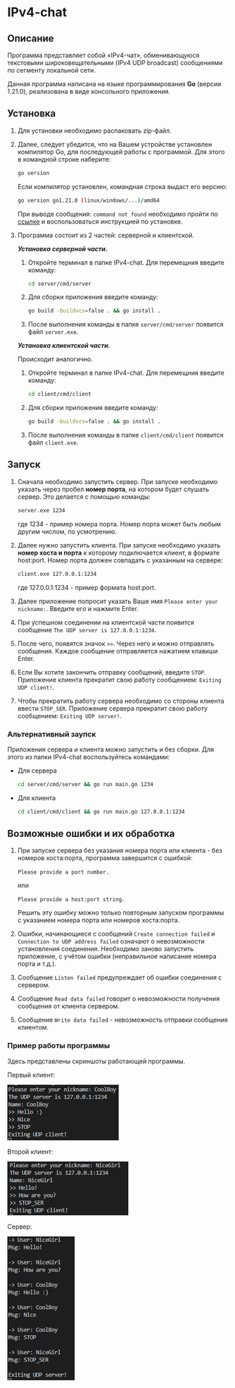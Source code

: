 # IPv4-chat

## Описание

Программа представляет собой «IPv4-чат», обменивающуюся текстовыми широковещательными (IPv4 UDP broadcast) сообщениями по сегменту локальной сети.

Данная программа написана на языке программирования **Go** (версии 1.21.0), реализована в виде консольного приложения.

## Установка

1. Для установки необходимо распаковать zip-файл.

2. Далее, следует убедится, что на Вашем устройстве установлен компилятор Go, для последующей работы с программой. Для этого в командной строке наберите:

    ```bash
    go version
    ```

    Если компилятор установлен, командная строка выдаст его версию:

    ```bash
    go version go1.21.0 (linux/windows/...)/amd64
    ```

    При выводе сообщения: ```command not found``` необходимо пройти по [ссылке](https://tip.golang.org/doc/install "Download and install - The Go Programming Language") и воспользоваться инструкцией по установке.

3. Программа состоит из 2 частей: серверной и клиентской.

    ***Установка серверной части.***

    1. Откройте терминал в папке IPv4-chat. Для перемещния введите команду:

        ```bash
        cd server/cmd/server
        ```

    2. Для сборки приложения введите команду:

        ```bash
        go build -buildvcs=false . && go install .
        ```

    3. После выполнения команды в папке ```server/cmd/server``` появится файл ```server.exe```.

    ***Установка клиентской части.***

    Происходит аналогично.

    1. Откройте терминал в папке IPv4-chat. Для перемещния введите команду:

        ```bash
        cd client/cmd/client
        ```

    2. Для сборки приложения введите команду:

        ```bash
        go build -buildvcs=false . && go install .
        ```

    3. После выполнения команды в папке ```client/cmd/client``` появится файл ```client.exe```.

## Запуск

1. Сначала необходимо запустить сервер. При запуске необходимо указать через пробел **номер порта**, на котором будет слушать сервер. Это делается с помощью команды:

    ```bash
    server.exe 1234
    ```

    где 1234 - пример номера порта. Номер порта может быть любым другим числом, по усмотрению.

2. Далее нужно запустить клиента. При запуске необходимо указать **номер хоста и порта** к которому подключается клиент, в формате host:port. Номер порта должен совпадать с указанным на сервере:

    ```bash
    client.exe 127.0.0.1:1234
    ```

    где 127.0.0.1:1234 - пример формата host:port.

3. Далее приложение попросит указать Ваше имя ```Please enter your nickname:```. Введите его и нажмите Enter.

4. При успешном соединении на клиентской части появится сообщение ```The UDP server is 127.0.0.1:1234```.

5. После чего, появятся значок ```>>```. Через него и можно отправлять сообщения. Каждое сообщение отправляется нажатием клавиши Enter.

6. Если Вы хотите закончить отправку сообщений, введите ```STOP```. Приложение клиента прекратит свою работу сообщением: ```Exiting UDP client!```.

7. Чтобы прекратить работу сервера необходимо со стороны клиента ввести ```STOP_SER```. Приложение сервера прекратит свою работу сообщением: ```Exiting UDP server!```.

### Альтернативный заупск

Приложения сервера и клиента можно запустить и без сборки. Для этого из папки IPv4-chat воспользуйтесь командами:

- Для сервера

    ```bash
    cd server/cmd/server && go run main.go 1234
    ```

- Для клиента

    ```bash
    cd client/cmd/client && go run main.go 127.0.0.1:1234
    ```

## Возможные ошибки и их обработка

1. При запуске сервера без указания номера порта или клиента - без номеров хоста:порта, программа завершится с ошибкой:

    ```Please provide a port number.```

    или

    ```Please provide a host:port string.```

    Решить эту ошибку можно только повторным запуском программы с указанием номера порта или номеров хоста:порта.

2. Ошибки, начинающиеся с сообщений ```Create connection failed``` и ```Connection to UDP address failed``` означают о невозможности установления соединения. Необходимо заново запустить приложение, с учётом ошибки (неправильное написание номера порта и т.д.).

3. Сообщение ```Listen failed``` предупреждает об ошибки соединения с сервером.

4. Сообщение ```Read data failed``` говорит о невозможности получения сообщения от клиента сервером.

5. Сообщение ```Write data failed``` - невозможность отправки сообщения клиентом.

### Пример работы программы

Здесь представлены скриншоты работающей программы.

Первый клиент:

![alt text](screenshots/1.png)

Второй клиент:

![alt text](screenshots/2.png)

Сервер:

![alt text](screenshots/3.png)
